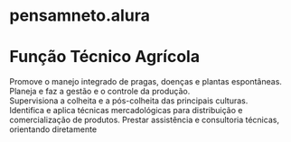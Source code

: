 # pensamneto.alura
<h1><b>Função Técnico Agrícola</b></h1>
Promove o manejo integrado de pragas, doenças e plantas espontâneas. Planeja e faz a gestão e o controle da produção.<br> Supervisiona a colheita e a pós-colheita das principais culturas.<br
> Identifica e aplica técnicas mercadológicas para distribuição e comercialização de produtos. 
Prestar assistência e consultoria técnicas, orientando diretamente <br
produtores sobre produção agropecuária, comercialização e procedimentos de biosseguridade. Executar projetos agropecuários em suas diversas etapas. Planejar atividades agropecuárias. Promover organização, extensão e capacitação rural





